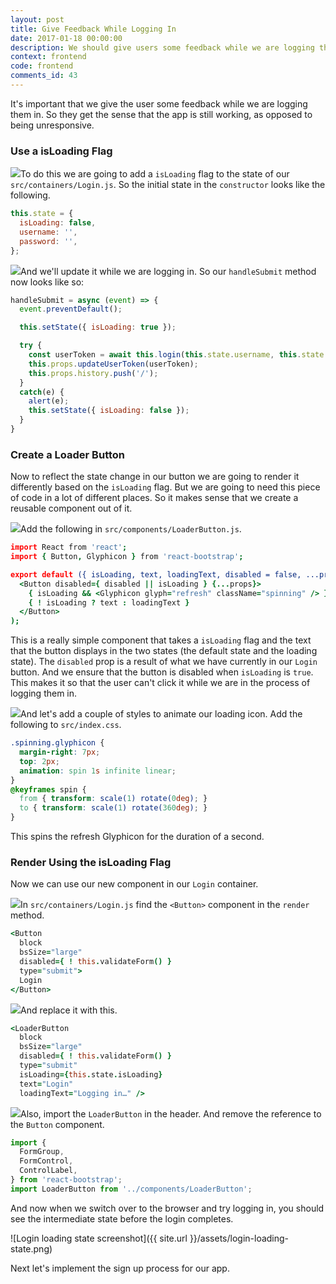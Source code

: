 ```yaml
---
layout: post
title: Give Feedback While Logging In
date: 2017-01-18 00:00:00
description: We should give users some feedback while we are logging them in to our React.js app. To do so we are going to create a component that animates a Glyphicon refresh icon inside a React-Bootstrap Button component. We’ll do the animation while the log in call is in progress.
context: frontend
code: frontend
comments_id: 43
---
```


It's important that we give the user some feedback while we are logging them in. So they get the sense that the app is still working, as opposed to being unresponsive.

### Use a isLoading Flag

<img class="code-marker" src="{{ site.url }}/assets/s.png" />To do this we are going to add a `isLoading` flag to the state of our `src/containers/Login.js`. So the initial state in the `constructor` looks like the following.

``` javascript
this.state = {
  isLoading: false,
  username: '',
  password: '',
};
```

<img class="code-marker" src="{{ site.url }}/assets/s.png" />And we'll update it while we are logging in. So our `handleSubmit` method now looks like so:

``` javascript
handleSubmit = async (event) => {
  event.preventDefault();

  this.setState({ isLoading: true });

  try {
    const userToken = await this.login(this.state.username, this.state.password);
    this.props.updateUserToken(userToken);
    this.props.history.push('/');
  }
  catch(e) {
    alert(e);
    this.setState({ isLoading: false });
  }
}
```

### Create a Loader Button

Now to reflect the state change in our button we are going to render it differently based on the `isLoading` flag. But we are going to need this piece of code in a lot of different places. So it makes sense that we create a reusable component out of it.

<img class="code-marker" src="{{ site.url }}/assets/s.png" />Add the following in `src/components/LoaderButton.js`.

``` coffee
import React from 'react';
import { Button, Glyphicon } from 'react-bootstrap';

export default ({ isLoading, text, loadingText, disabled = false, ...props }) => (
  <Button disabled={ disabled || isLoading } {...props}>
    { isLoading && <Glyphicon glyph="refresh" className="spinning" /> }
    { ! isLoading ? text : loadingText }
  </Button>
);
```

This is a really simple component that takes a `isLoading` flag and the text that the button displays in the two states (the default state and the loading state). The `disabled` prop is a result of what we have currently in our `Login` button. And we ensure that the button is disabled when `isLoading` is `true`. This makes it so that the user can't click it while we are in the process of logging them in.

<img class="code-marker" src="{{ site.url }}/assets/s.png" />And let's add a couple of styles to animate our loading icon. Add the following to `src/index.css`.

``` css
.spinning.glyphicon {
  margin-right: 7px;
  top: 2px;
  animation: spin 1s infinite linear;
}
@keyframes spin {
  from { transform: scale(1) rotate(0deg); }
  to { transform: scale(1) rotate(360deg); }
}
```

This spins the refresh Glyphicon for the duration of a second.

### Render Using the isLoading Flag

Now we can use our new component in our `Login` container.

<img class="code-marker" src="{{ site.url }}/assets/s.png" />In `src/containers/Login.js` find the `<Button>` component in the `render` method.

``` coffee
<Button
  block
  bsSize="large"
  disabled={ ! this.validateForm() }
  type="submit">
  Login
</Button>
```

<img class="code-marker" src="{{ site.url }}/assets/s.png" />And replace it with this.

``` coffee
<LoaderButton
  block
  bsSize="large"
  disabled={ ! this.validateForm() }
  type="submit"
  isLoading={this.state.isLoading}
  text="Login"
  loadingText="Logging in…" />
```

<img class="code-marker" src="{{ site.url }}/assets/s.png" />Also, import the `LoaderButton` in the header. And remove the reference to the `Button` component.

``` javascript
import {
  FormGroup,
  FormControl,
  ControlLabel,
} from 'react-bootstrap';
import LoaderButton from '../components/LoaderButton';
```

And now when we switch over to the browser and try logging in, you should see the intermediate state before the login completes.

![Login loading state screenshot]({{ site.url }}/assets/login-loading-state.png)

Next let's implement the sign up process for our app.
